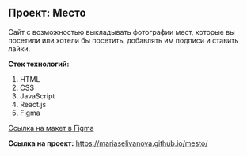 ## Проект: Место

Сайт с возможностью выкладывать фотографии мест, которые вы посетили или хотели бы посетить, добавлять им подписи и ставить лайки.

**Стек технологий:**
1. HTML
2. CSS
3. JavaScript
4. React.js
5. Figma

[Ссылка на макет в Figma](https://www.figma.com/file/2cn9N9jSkmxD84oJik7xL7/JavaScript.-Sprint-4?node-id=0%3A1)

**Ссылка на проект:**
https://mariaselivanova.github.io/mesto/
